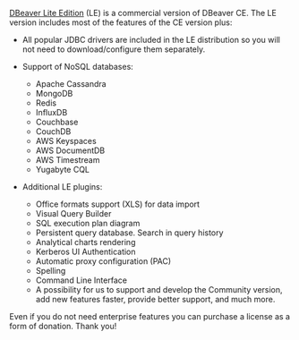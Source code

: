 <a href="https://dbeaver.com">DBeaver Lite Edition</a> (LE) is a commercial version of DBeaver CE.
The LE version includes most of the features of the CE version plus:

- All popular JDBC drivers are included in the LE distribution so you will not need to download/configure them separately.
- Support of NoSQL databases:
  - Apache Cassandra
  - MongoDB
  - Redis
  - InfluxDB
  - Couchbase
  - CouchDB
  - AWS Keyspaces
  - AWS DocumentDB
  - AWS Timestream
  - Yugabyte CQL

- Additional LE plugins:
  - Office formats support (XLS) for data import
  - Visual Query Builder
  - SQL execution plan diagram
  - Persistent query database. Search in query history
  - Analytical charts rendering
  - Kerberos UI Authentication
  - Automatic proxy configuration (PAC) 
  - Spelling
  - Command Line Interface
  - A possibility for us to support and develop the Community version, add new features faster, provide better support, and much more.

Even if you do not need enterprise features you can purchase a license as a form of donation. Thank you!
